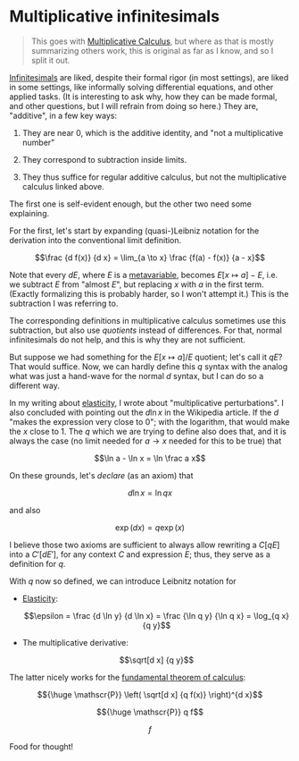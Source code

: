 # Multiplicative infinitesimals

> This goes with [Multiplicative Calculus](./multiplicative-calculus.md), but where as that is mostly summarizing others work, this is original as far as I know, and so I split it out.

[Infinitesimals](https://en.wikipedia.org/wiki/Infinitesimal) are liked, despite their formal rigor (in most settings), are liked in some settings, like informally solving differential equations, and other applied tasks.
(It is interesting to ask why, how they can be made formal, and other questions, but I will refrain from doing so here.)
They are, "additive", in a few key ways:

1. They are near 0, which is the additive identity, and "not a multiplicative number"

2. They correspond to subtraction inside limits.

3. They thus suffice for regular additive calculus, but not the multiplicative calculus linked above.

The first one is self-evident enough, but the other two need some explaining.

For the first, let's start by expanding (quasi-)Leibniz notation for the derivation into the conventional limit definition.
```math
\frac {d f(x)} {d x} = \lim_{a \to x} \frac {f(a) - f(x)} {a - x}
```
Note that every $d E$, where $E$ is a [metavariable](https://en.wikipedia.org/wiki/metavariable), becomes $E[x \mapsto a] - E$,
i.e. we subtract $E$ from "almost $E$", but replacing $x$ with $a$ in the first term.
(Exactly formalizing this is probably harder, so I won't attempt it.)
This is the subtraction I was referring to.

The corresponding definitions in multiplicative calculus sometimes use this subtraction, but also use *quotients* instead of differences.
For that, normal infinitesimals do not help, and this is why they are not sufficient.

But suppose we had something for the $E[x \mapsto a] / E$ quotient; let's call it $qE$?
That would suffice.
Now, we can hardly define this $q$ syntax with the analog what was just a hand-wave for the normal $d$ syntax, but I can do so a different way.

In my writing about [elasticity](../economics-math.md#Elasticity), I wrote about "multiplicative perturbations".
I also concluded with pointing out the $d\ln x$ in the Wikipedia article.
If the $d$ "makes the expression very close to 0"; with the logarithm, that would make the $x$ close to 1.
The $q$ which we are trying to define also does that, and it is always the case (no limit needed for $a \to x$ needed for this to be true) that
```math
\ln a - \ln x = \ln \frac a x
```
On these grounds, let's *declare* (as an axiom) that
```math
d \ln x = \ln q x
```
and also
```math
\exp(d x) = q \exp(x)
```

I believe those two axioms are sufficient to always allow rewriting a $C[q E]$ into a $C'[d E']$, for any context $C$ and expression $E$;
thus, they serve as a definition for $q$.

With $q$ now so defined, we can introduce Leibnitz notation for

- [Elasticity](../economics-math.md#Elasticity):
  ```math
  \epsilon = \frac {d \ln y} {d \ln x} = \frac {\ln q y} {\ln q x} = \log_{q x} {q y}
  ```

- The multiplicative derivative:
  ```math
  \sqrt[d x] {q y}
  ```

The latter nicely works for the [fundamental theorem of calculus](https://en.wikipedia.org/wiki/Fundamental_theorem_of_calculus):

```math
{\huge \mathscr{P}} \left( \sqrt[d x] {q f(x)} \right)^{d x}
```
```math
{\huge \mathscr{P}} q f
```
```math
f
```

Food for thought!
